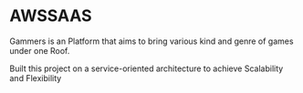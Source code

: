 # AWSSAAS
Gammers is an  Platform that aims to bring various kind and genre of games under one Roof.
<p>Built this project on a service-oriented architecture to achieve Scalability and Flexibility
